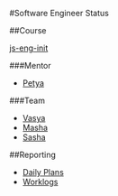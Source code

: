 #Software Engineer Status

##Course

[js-eng-init](https://github.com/brotherhood-of-javascript/js-eng-init)

###Mentor

* [Petya](ppp)

###Team

* [Vasya](vvv)
* [Masha](mmm)
* [Sasha](sss)

##Reporting

* [Daily Plans](report/daily-plans.md)
* [Worklogs](report/worklogs.md)

